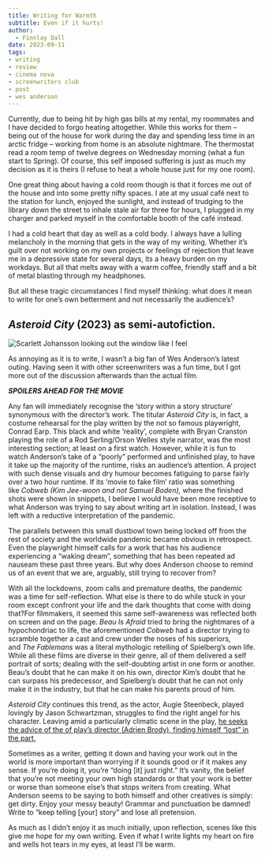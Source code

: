 ```yaml
---
title: Writing for Warmth
subtitle: Even if it hurts!
author:
  - Finnlay Dall
date: 2023-09-11
tags:
- writing
- review
- cinema nova
- screenwriters club
- post
- wes anderson
---
```

Currently, due to being hit by high gas bills at my rental, my roommates and I have decided to forgo heating altogether. While this works for them – being out of the house for work during the day and spending less time in an arctic fridge – working from home is an absolute nightmare. The thermostat read a room temp of twelve degrees on Wednesday morning (what a fun start to Spring). Of course, this self imposed suffering is just as much my decision as it is theirs (I refuse to heat a whole house just for my one room).

One great thing about having a cold room though is that it forces me out of the house and into some pretty nifty spaces. I ate at my usual café next to the station for lunch, enjoyed the sunlight, and instead of trudging to the library down the street to inhale stale air for three for hours, I plugged in my charger and parked myself in the comfortable booth of the café instead.

I had a cold heart that day as well as a cold body. I always have a lulling melancholy in the morning that gets in the way of my writing. Whether it’s guilt over not working on my own projects or feelings of rejection that leave me in a depressive state for several days, its a heavy burden on my workdays. But all that melts away with a warm coffee, friendly staff and a bit of metal blasting through my headphones.

But all these tragic circumstances I find myself thinking: what does it mean to write for one’s own betterment and not necessarily the audience’s?

## *Asteroid City* (2023) as semi-autofiction.

![Scarlett Johansson looking out the window like I feel](https://image.tmdb.org/t/p/original/vxzcL7NuRonUqVRXMw60pXuhj7z.jpg)

As annoying as it is to write, I wasn’t a big fan of Wes Anderson’s latest outing. Having seen it with other screenwriters was a fun time, but I got more out of the discussion afterwards than the actual film.

***SPOILERS AHEAD FOR THE MOVIE***

Any fan will immediately recognise the ‘story within a story structure’ synonymous with the director’s work. The titular *Asteroid City* is, in fact, a costume rehearsal for the play written by the not so famous playwright, Conrad Earp. This black and white ‘reality’, complete with Bryan Cranston playing the role of a Rod Serling/Orson Welles style narrator, was the most interesting section; at least on a first watch. However, while it is fun to watch Anderson’s take of a “poorly” performed and unfinished play, to have it take up the majority of the runtime, risks an audience’s attention. A project with such dense visuals and dry humour becomes fatiguing to parse fairly over a two hour runtime. If its ‘movie to fake film’ ratio was something like *Cobweb (*Kim Jee-woon and not Samuel Boden)*,* where the finished shots were shown in snippets, I believe I would have been more receptive to what Anderson was trying to say about writing art in isolation. Instead, I was left with a reductive interpretation of the pandemic.

The parallels between this small dustbowl town being locked off from the rest of society and the worldwide pandemic became obvious in retrospect. Even the playwright himself calls for a work that has his audience experiencing a “waking dream”, something that has been repeated ad nauseam these past three years. But why does Anderson choose to remind us of an event that we are, arguably, still trying to recover from?

With all the lockdowns, zoom calls and premature deaths, the pandemic was a time for self-reflection. What else is there to do while stuck in your room except confront your life and the dark thoughts that come with doing that?For filmmakers, it seemed this same self-awareness was reflected both on screen and on the page. *Beau Is Afraid* tried to bring the nightmares of a hypochondriac to life, the aforementioned *Cobweb* had a director trying to scramble together a cast and crew under the noses of his superiors, and *The Fablemans* was a literal mythologic retelling of Spielberg’s own life. While all these films are diverse in their genre, all of them delivered a self portrait of sorts; dealing with the self-doubting artist in one form or another. Beau’s doubt that he can make it on his own, director Kim’s doubt that he can surpass his predecessor, and Spielberg’s doubt that he can not only make it in the industry, but that he can make his parents proud of him.

*Asteroid City* continues this trend, as the actor, Augie Steenbeck, played lovingly by Jason Schwartzman, struggles to find the right angel for his character. Leaving amid a particularly climatic scene in the play, [he seeks the advice of the of play’s director (Adrien Brody), finding himself “lost” in the part.](https://instagram.com/p/CumVLUstblb)

Sometimes as a writer, getting it down and having your work out in the world is more important than worrying if it sounds good or if it makes any sense. If you’re doing it, you’re “doing \[it] just right.” It’s vanity, the belief that you’re not meeting your own high standards or that your work is better or worse than someone else’s that stops writers from creating. What Anderson seems to be saying to both himself and other creatives is simply: get dirty. Enjoy your messy beauty! Grammar and punctuation be damned! Write to “keep telling \[your] story” and lose all pretension.

As much as I didn’t enjoy it as much initially, upon reflection, scenes like this give me hope for my own writing. Even if what I write lights my heart on fire and wells hot tears in my eyes, at least I’ll be warm.